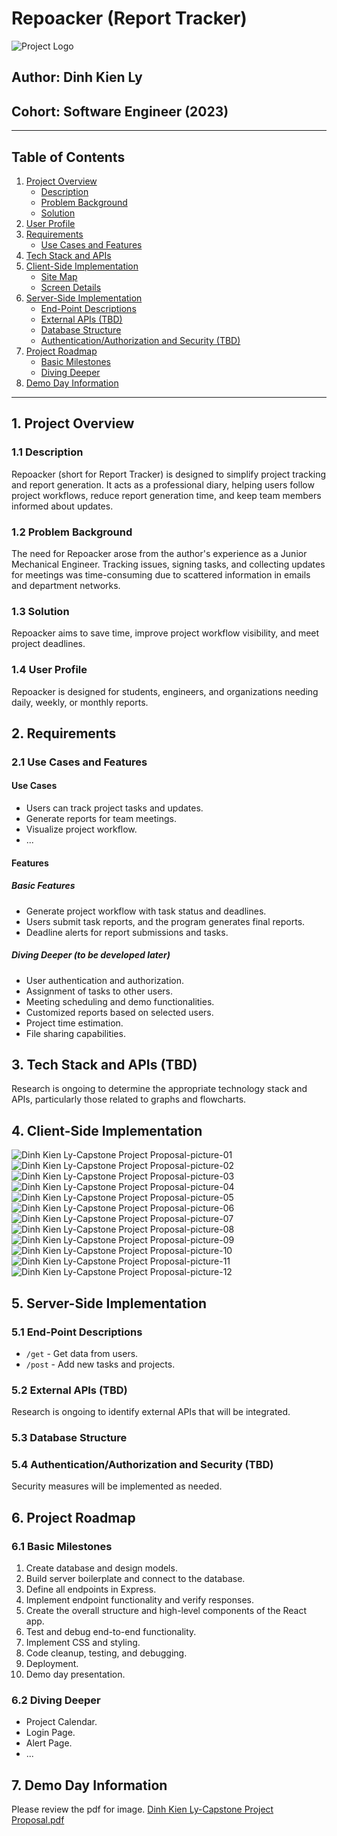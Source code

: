 # Repoacker (Report Tracker)

![Project Logo](project-logo.png) <!-- Add your project logo here -->

## Author: Dinh Kien Ly
## Cohort: Software Engineer (2023)

---

## Table of Contents

1. [Project Overview](#project-overview)
   - [Description](#description)
   - [Problem Background](#problem-background)
   - [Solution](#solution)
2. [User Profile](#user-profile)
3. [Requirements](#requirements)
   - [Use Cases and Features](#use-cases-and-features)
4. [Tech Stack and APIs](#tech-stack-and-apis)
5. [Client-Side Implementation](#client-side-implementation)
   - [Site Map](#site-map)
   - [Screen Details](#screen-details)
6. [Server-Side Implementation](#server-side-implementation)
   - [End-Point Descriptions](#end-point-descriptions)
   - [External APIs (TBD)](#external-apis-that-will-be-consumed-tbd)
   - [Database Structure](#database-structure)
   - [Authentication/Authorization and Security (TBD)](#authenticationauthorization-and-security-tbd)
7. [Project Roadmap](#project-roadmap)
   - [Basic Milestones](#basic-milestones)
   - [Diving Deeper](#diving-deeper)
8. [Demo Day Information](#demo-day-information)

---

## 1. Project Overview

### 1.1 Description

Repoacker (short for Report Tracker) is designed to simplify project tracking and report generation. It acts as a professional diary, helping users follow project workflows, reduce report generation time, and keep team members informed about updates.

### 1.2 Problem Background

The need for Repoacker arose from the author's experience as a Junior Mechanical Engineer. Tracking issues, signing tasks, and collecting updates for meetings was time-consuming due to scattered information in emails and department networks.

### 1.3 Solution

Repoacker aims to save time, improve project workflow visibility, and meet project deadlines.

### 1.4 User Profile

Repoacker is designed for students, engineers, and organizations needing daily, weekly, or monthly reports.

## 2. Requirements

### 2.1 Use Cases and Features

#### Use Cases

- Users can track project tasks and updates.
- Generate reports for team meetings.
- Visualize project workflow.
- ...

#### Features

##### Basic Features

- Generate project workflow with task status and deadlines.
- Users submit task reports, and the program generates final reports.
- Deadline alerts for report submissions and tasks.

##### Diving Deeper (to be developed later)

- User authentication and authorization.
- Assignment of tasks to other users.
- Meeting scheduling and demo functionalities.
- Customized reports based on selected users.
- Project time estimation.
- File sharing capabilities.

## 3. Tech Stack and APIs (TBD)

Research is ongoing to determine the appropriate technology stack and APIs, particularly those related to graphs and flowcharts.

## 4. Client-Side Implementation

![Dinh Kien Ly-Capstone Project Proposal-picture-01](https://github.com/KDinhL/Dinh-Ly-Capstone-Project-Repoacker-/assets/135871528/9e6725a4-e121-4640-bd89-e489526ba786)
![Dinh Kien Ly-Capstone Project Proposal-picture-02](https://github.com/KDinhL/Dinh-Ly-Capstone-Project-Repoacker-/assets/135871528/ff181c60-9676-4fef-8178-0b9c19044c57)
![Dinh Kien Ly-Capstone Project Proposal-picture-03](https://github.com/KDinhL/Dinh-Ly-Capstone-Project-Repoacker-/assets/135871528/f4637c2f-1f3d-4c53-8a77-a0d6b41a0970)
![Dinh Kien Ly-Capstone Project Proposal-picture-04](https://github.com/KDinhL/Dinh-Ly-Capstone-Project-Repoacker-/assets/135871528/5df2d732-04b0-450e-8c69-33b00165a309)
![Dinh Kien Ly-Capstone Project Proposal-picture-05](https://github.com/KDinhL/Dinh-Ly-Capstone-Project-Repoacker-/assets/135871528/4cfa3e74-10eb-4862-af31-c18b8ca925dc)
![Dinh Kien Ly-Capstone Project Proposal-picture-06](https://github.com/KDinhL/Dinh-Ly-Capstone-Project-Repoacker-/assets/135871528/7f8cb4bc-5060-4f7a-a9ef-e88b05da1808)
![Dinh Kien Ly-Capstone Project Proposal-picture-07](https://github.com/KDinhL/Dinh-Ly-Capstone-Project-Repoacker-/assets/135871528/8e025462-eaae-4a7a-bfa0-62dabb506c90)
![Dinh Kien Ly-Capstone Project Proposal-picture-08](https://github.com/KDinhL/Dinh-Ly-Capstone-Project-Repoacker-/assets/135871528/8096df57-2959-40e3-a41c-39aa09380008)
![Dinh Kien Ly-Capstone Project Proposal-picture-09](https://github.com/KDinhL/Dinh-Ly-Capstone-Project-Repoacker-/assets/135871528/37a964ed-0500-4ede-8e08-5daa1d09bfba)
![Dinh Kien Ly-Capstone Project Proposal-picture-10](https://github.com/KDinhL/Dinh-Ly-Capstone-Project-Repoacker-/assets/135871528/0fb88903-99d3-40c9-aada-7a6c4359676a)
![Dinh Kien Ly-Capstone Project Proposal-picture-11](https://github.com/KDinhL/Dinh-Ly-Capstone-Project-Repoacker-/assets/135871528/85202772-4165-49bc-ad68-ce3c7321fa35)
![Dinh Kien Ly-Capstone Project Proposal-picture-12](https://github.com/KDinhL/Dinh-Ly-Capstone-Project-Repoacker-/assets/135871528/d9507e64-a99b-4b0f-8bbd-6a334879625f)

## 5. Server-Side Implementation

### 5.1 End-Point Descriptions

- `/get` - Get data from users.
- `/post` - Add new tasks and projects.

### 5.2 External APIs (TBD)

Research is ongoing to identify external APIs that will be integrated.

### 5.3 Database Structure

<!-- Describe the database structure, if applicable -->

### 5.4 Authentication/Authorization and Security (TBD)

Security measures will be implemented as needed.

## 6. Project Roadmap

### 6.1 Basic Milestones

1. Create database and design models.
2. Build server boilerplate and connect to the database.
3. Define all endpoints in Express.
4. Implement endpoint functionality and verify responses.
5. Create the overall structure and high-level components of the React app.
6. Test and debug end-to-end functionality.
7. Implement CSS and styling.
8. Code cleanup, testing, and debugging.
9. Deployment.
10. Demo day presentation.

### 6.2 Diving Deeper

- Project Calendar.
- Login Page.
- Alert Page.
- ...

## 7. Demo Day Information

Please review the pdf for image.
[Dinh Kien Ly-Capstone Project Proposal.pdf](https://github.com/KDinhL/Dinh-Ly-Capstone-Project-Repoacker-/files/12529228/Dinh.Kien.Ly-Capstone.Project.Proposal.pdf)
